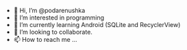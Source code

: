 - 👋 Hi, I’m @podarenushka
- 👀 I’m interested in programming
- 🌱 I’m currently learning Android (SQLite and RecyclerView)
- 💞️ I’m looking to collaborate.
- 📫 How to reach me ...

<!---
podarenushka/podarenushka is a ✨ special ✨ repository because its `README.md` (this file) appears on your GitHub profile.
You can click the Preview link to take a look at your changes.
--->
